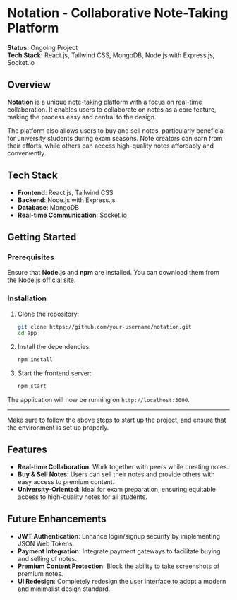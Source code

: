 # Notation - Collaborative Note-Taking Platform

**Status:** Ongoing Project  
**Tech Stack:** React.js, Tailwind CSS, MongoDB, Node.js with Express.js, Socket.io  

## Overview
**Notation** is a unique note-taking platform with a focus on real-time collaboration. It enables users to collaborate on notes as a core feature, making the process easy and central to the design. 

The platform also allows users to buy and sell notes, particularly beneficial for university students during exam seasons. Note creators can earn from their efforts, while others can access high-quality notes affordably and conveniently.

## Tech Stack
- **Frontend**: React.js, Tailwind CSS
- **Backend**: Node.js with Express.js
- **Database**: MongoDB
- **Real-time Communication**: Socket.io

## Getting Started

### Prerequisites
Ensure that **Node.js** and **npm** are installed. You can download them from the [Node.js official site](https://nodejs.org/).

### Installation

1. Clone the repository:
    ```bash
    git clone https://github.com/your-username/notation.git
    cd app
    ```

2. Install the dependencies:
    ```bash
    npm install
    ```

3. Start the frontend server:
    ```bash
    npm start
    ```

The application will now be running on `http://localhost:3000`.

---

Make sure to follow the above steps to start up the project, and ensure that the environment is set up properly.


## Features
- **Real-time Collaboration**: Work together with peers while creating notes.
- **Buy & Sell Notes**: Users can sell their notes and provide others with easy access to premium content.
- **University-Oriented**: Ideal for exam preparation, ensuring equitable access to high-quality notes for all students.

## Future Enhancements
- **JWT Authentication**: Enhance login/signup security by implementing JSON Web Tokens.
- **Payment Integration**: Integrate payment gateways to facilitate buying and selling of notes.
- **Premium Content Protection**: Block the ability to take screenshots of premium notes.
- **UI Redesign**: Completely redesign the user interface to adopt a modern and minimalist design standard.
